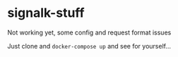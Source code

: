 # signalk-stuff

Not working yet, some config and request format issues

Just clone and `docker-compose up` and see for yourself...